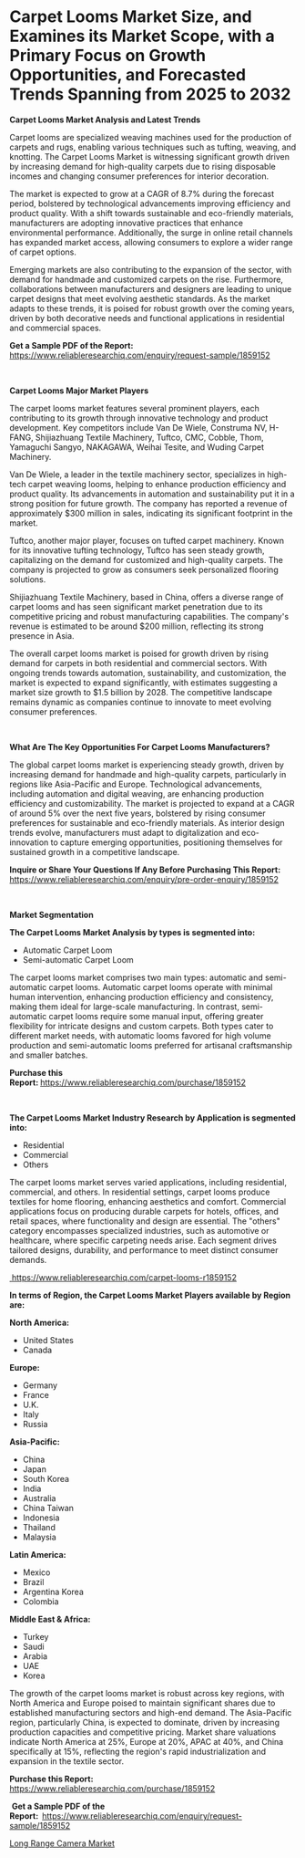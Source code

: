 <p><h1>Carpet Looms Market Size, and Examines its Market Scope, with a Primary Focus on Growth Opportunities, and Forecasted Trends Spanning from 2025 to 2032</h1></p><p><strong>Carpet Looms Market Analysis and Latest Trends</strong></p>
<p><p>Carpet looms are specialized weaving machines used for the production of carpets and rugs, enabling various techniques such as tufting, weaving, and knotting. The Carpet Looms Market is witnessing significant growth driven by increasing demand for high-quality carpets due to rising disposable incomes and changing consumer preferences for interior decoration. </p><p>The market is expected to grow at a CAGR of 8.7% during the forecast period, bolstered by technological advancements improving efficiency and product quality. With a shift towards sustainable and eco-friendly materials, manufacturers are adopting innovative practices that enhance environmental performance. Additionally, the surge in online retail channels has expanded market access, allowing consumers to explore a wider range of carpet options. </p><p>Emerging markets are also contributing to the expansion of the sector, with demand for handmade and customized carpets on the rise. Furthermore, collaborations between manufacturers and designers are leading to unique carpet designs that meet evolving aesthetic standards. As the market adapts to these trends, it is poised for robust growth over the coming years, driven by both decorative needs and functional applications in residential and commercial spaces.</p></p>
<p><strong>Get a Sample PDF of the Report:&nbsp;</strong> <a href="https://www.reliableresearchiq.com/enquiry/request-sample/1859152?utm_campaign=3132&utm_medium=2&utm_source=Github&utm_content=ia&utm_term=08042025&utm_id=carpet-looms">https://www.reliableresearchiq.com/enquiry/request-sample/1859152</a></p>
<p>&nbsp;</p>
<p><strong>Carpet Looms Major Market Players</strong></p>
<p><p>The carpet looms market features several prominent players, each contributing to its growth through innovative technology and product development. Key competitors include Van De Wiele, Construma NV, H-FANG, Shijiazhuang Textile Machinery, Tuftco, CMC, Cobble, Thom, Yamaguchi Sangyo, NAKAGAWA, Weihai Tesite, and Wuding Carpet Machinery.</p><p>Van De Wiele, a leader in the textile machinery sector, specializes in high-tech carpet weaving looms, helping to enhance production efficiency and product quality. Its advancements in automation and sustainability put it in a strong position for future growth. The company has reported a revenue of approximately $300 million in sales, indicating its significant footprint in the market.</p><p>Tuftco, another major player, focuses on tufted carpet machinery. Known for its innovative tufting technology, Tuftco has seen steady growth, capitalizing on the demand for customized and high-quality carpets. The company is projected to grow as consumers seek personalized flooring solutions.</p><p>Shijiazhuang Textile Machinery, based in China, offers a diverse range of carpet looms and has seen significant market penetration due to its competitive pricing and robust manufacturing capabilities. The company's revenue is estimated to be around $200 million, reflecting its strong presence in Asia.</p><p>The overall carpet looms market is poised for growth driven by rising demand for carpets in both residential and commercial sectors. With ongoing trends towards automation, sustainability, and customization, the market is expected to expand significantly, with estimates suggesting a market size growth to $1.5 billion by 2028. The competitive landscape remains dynamic as companies continue to innovate to meet evolving consumer preferences.</p></p>
<p>&nbsp;</p>
<p><strong>What Are The Key Opportunities For Carpet Looms Manufacturers?</strong></p>
<p><p>The global carpet looms market is experiencing steady growth, driven by increasing demand for handmade and high-quality carpets, particularly in regions like Asia-Pacific and Europe. Technological advancements, including automation and digital weaving, are enhancing production efficiency and customizability. The market is projected to expand at a CAGR of around 5% over the next five years, bolstered by rising consumer preferences for sustainable and eco-friendly materials. As interior design trends evolve, manufacturers must adapt to digitalization and eco-innovation to capture emerging opportunities, positioning themselves for sustained growth in a competitive landscape.</p></p>
<p><strong>Inquire or Share Your Questions If Any Before Purchasing This Report:</strong> <a href="https://www.reliableresearchiq.com/enquiry/pre-order-enquiry/1859152?utm_campaign=3132&utm_medium=2&utm_source=Github&utm_content=ia&utm_term=08042025&utm_id=carpet-looms">https://www.reliableresearchiq.com/enquiry/pre-order-enquiry/1859152</a></p>
<p>&nbsp;</p>
<p><strong>Market Segmentation</strong></p>
<p><strong>The Carpet Looms Market Analysis by types is segmented into:</strong></p>
<p><ul><li>Automatic Carpet Loom</li><li>Semi-automatic Carpet Loom</li></ul></p>
<p><p>The carpet looms market comprises two main types: automatic and semi-automatic carpet looms. Automatic carpet looms operate with minimal human intervention, enhancing production efficiency and consistency, making them ideal for large-scale manufacturing. In contrast, semi-automatic carpet looms require some manual input, offering greater flexibility for intricate designs and custom carpets. Both types cater to different market needs, with automatic looms favored for high volume production and semi-automatic looms preferred for artisanal craftsmanship and smaller batches.</p></p>
<p><strong>Purchase this Report:&nbsp;</strong><a href="https://www.reliableresearchiq.com/purchase/1859152?utm_campaign=3132&utm_medium=2&utm_source=Github&utm_content=ia&utm_term=08042025&utm_id=carpet-looms">https://www.reliableresearchiq.com/purchase/1859152</a></p>
<p>&nbsp;</p>
<p><strong>The Carpet Looms Market Industry Research by Application is segmented into:</strong></p>
<p><ul><li>Residential</li><li>Commercial</li><li>Others</li></ul></p>
<p><p>The carpet looms market serves varied applications, including residential, commercial, and others. In residential settings, carpet looms produce textiles for home flooring, enhancing aesthetics and comfort. Commercial applications focus on producing durable carpets for hotels, offices, and retail spaces, where functionality and design are essential. The "others" category encompasses specialized industries, such as automotive or healthcare, where specific carpeting needs arise. Each segment drives tailored designs, durability, and performance to meet distinct consumer demands.</p></p>
<p><a href="https://www.reliableresearchiq.com/carpet-looms-r1859152?utm_campaign=3132&utm_medium=2&utm_source=Github&utm_content=ia&utm_term=08042025&utm_id=carpet-looms">&nbsp;https://www.reliableresearchiq.com/carpet-looms-r1859152</a></p>
<p><strong>In terms of Region, the Carpet Looms Market Players available by Region are:</strong></p>
<p>
    <p> <strong> North America: </strong>
        <ul>
            <li>United States</li>
            <li>Canada</li>
        </ul>
        </p> 
    <p> <strong> Europe: </strong>
        <ul>
            <li>Germany</li>
            <li>France</li>
            <li>U.K.</li>
            <li>Italy</li>
            <li>Russia</li>
        </ul>
        </p> 
    <p> <strong> Asia-Pacific: </strong>
        <ul>
            <li>China</li>
            <li>Japan</li>
            <li>South Korea</li>
            <li>India</li>
            <li>Australia</li>
            <li>China Taiwan</li>
            <li>Indonesia</li>
            <li>Thailand</li>
            <li>Malaysia</li>
        </ul>
        </p> 
    <p> <strong> Latin America: </strong>
        <ul>
            <li>Mexico</li>
            <li>Brazil</li>
            <li>Argentina Korea</li>
            <li>Colombia</li>
        </ul>
        </p> 
    <p> <strong> Middle East & Africa: </strong>
        <ul>
            <li>Turkey</li>
            <li>Saudi</li>
            <li>Arabia</li>
            <li>UAE</li>
            <li>Korea</li>
        </ul>
    </p>
    </p>
<p><p>The growth of the carpet looms market is robust across key regions, with North America and Europe poised to maintain significant shares due to established manufacturing sectors and high-end demand. The Asia-Pacific region, particularly China, is expected to dominate, driven by increasing production capacities and competitive pricing. Market share valuations indicate North America at 25%, Europe at 20%, APAC at 40%, and China specifically at 15%, reflecting the region's rapid industrialization and expansion in the textile sector.</p></p>
<p><strong>Purchase this Report: </strong><a href="https://www.reliableresearchiq.com/purchase/1859152?utm_campaign=3132&utm_medium=2&utm_source=Github&utm_content=ia&utm_term=08042025&utm_id=carpet-looms">https://www.reliableresearchiq.com/purchase/1859152</a></p>
<p>&nbsp;<strong>Get a Sample PDF of the Report:&nbsp;&nbsp;</strong><a href="https://www.reliableresearchiq.com/enquiry/request-sample/1859152?utm_campaign=3132&utm_medium=2&utm_source=Github&utm_content=ia&utm_term=08042025&utm_id=carpet-looms">https://www.reliableresearchiq.com/enquiry/request-sample/1859152</a></p>
<p><strong></strong></p>
<p><p><a href="https://github.com/boysabotzoc/Market-Research-Report-List-1/blob/main/long-range-camera-market.md?utm_campaign=3132&utm_medium=2&utm_source=Github&utm_content=ia&utm_term=08042025&utm_id=carpet-looms">Long Range Camera Market</a></p></p>